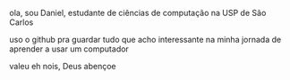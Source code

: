 ola, sou Daniel, estudante de ciências de computação na USP de São Carlos

uso o github pra guardar tudo que acho interessante na minha jornada de aprender a usar um computador 

valeu eh nois, Deus abençoe
